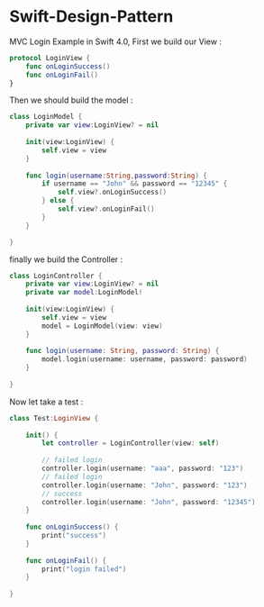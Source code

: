 # Swift-Design-Pattern

MVC Login Example in Swift 4.0, 
First we build our View :
```swift
protocol LoginView {
    func onLoginSuccess()
    func onLoginFail()
}
```

Then we should build the model :
```swift
class LoginModel {
    private var view:LoginView? = nil
    
    init(view:LoginView) {
        self.view = view
    }
    
    func login(username:String,password:String) {
        if username == "John" && password == "12345" {
            self.view?.onLoginSuccess()
        } else {
            self.view?.onLoginFail()
        }
    }

}
```
finally we build the Controller :
```swift
class LoginController {
    private var view:LoginView? = nil
    private var model:LoginModel!
    
    init(view:LoginView) {
        self.view = view
        model = LoginModel(view: view)
    }
    
    func login(username: String, password: String) {
        model.login(username: username, password: password)
    }
    
}
```

Now let take a test :

```swift 
class Test:LoginView {
    
    init() {
        let controller = LoginController(view: self)
        
        // failed login
        controller.login(username: "aaa", password: "123")
        // failed login
        controller.login(username: "John", password: "123")
        // success
        controller.login(username: "John", password: "12345")
    }
    
    func onLoginSuccess() {
        print("success")
    }
    
    func onLoginFail() {
        print("login failed")
    }
    
}
```
